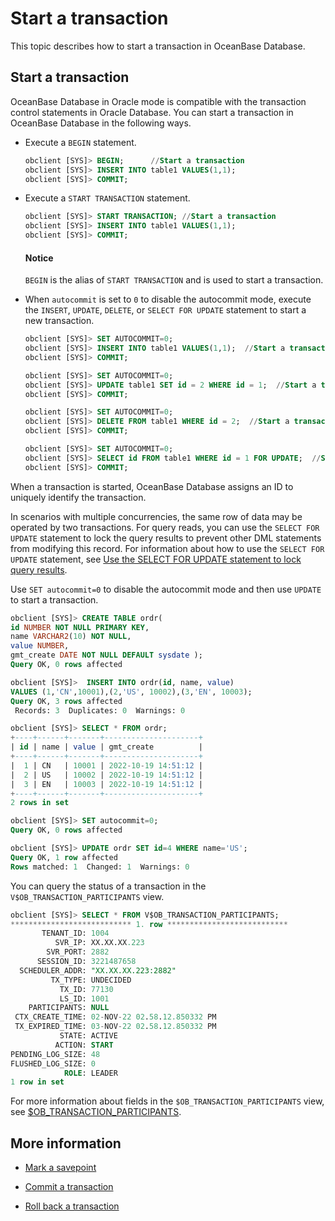 # Start a transaction

This topic describes how to start a transaction in OceanBase Database. 

## Start a transaction

OceanBase Database in Oracle mode is compatible with the transaction control statements in Oracle Database. You can start a transaction in OceanBase Database in the following ways.

* Execute a `BEGIN` statement.

   ```sql
   obclient [SYS]> BEGIN;      //Start a transaction
   obclient [SYS]> INSERT INTO table1 VALUES(1,1);  
   obclient [SYS]> COMMIT;
   ```

* Execute a `START TRANSACTION` statement.

   ```sql
   obclient [SYS]> START TRANSACTION; //Start a transaction
   obclient [SYS]> INSERT INTO table1 VALUES(1,1);  
   obclient [SYS]> COMMIT;
   ```

   <main id="notice" type='notice'>
    <h4>Notice</h4>
    <p><code>BEGIN</code> is the alias of <code>START TRANSACTION</code> and is used to start a transaction.</p>
   </main>

* When `autocommit` is set to `0` to disable the autocommit mode, execute the `INSERT`, `UPDATE`, `DELETE`, or `SELECT FOR UPDATE` statement to start a new transaction. 

   ```sql
   obclient [SYS]> SET AUTOCOMMIT=0;
   obclient [SYS]> INSERT INTO table1 VALUES(1,1);  //Start a transaction
   obclient [SYS]> COMMIT;

   obclient [SYS]> SET AUTOCOMMIT=0;
   obclient [SYS]> UPDATE table1 SET id = 2 WHERE id = 1;  //Start a transaction
   obclient [SYS]> COMMIT;

   obclient [SYS]> SET AUTOCOMMIT=0;
   obclient [SYS]> DELETE FROM table1 WHERE id = 2;  //Start a transaction
   obclient [SYS]> COMMIT;

   obclient [SYS]> SET AUTOCOMMIT=0;
   obclient [SYS]> SELECT id FROM table1 WHERE id = 1 FOR UPDATE;  //Start a transaction
   obclient [SYS]> COMMIT;
   ```

When a transaction is started, OceanBase Database assigns an ID to uniquely identify the transaction. 

In scenarios with multiple concurrencies, the same row of data may be operated by two transactions. For query reads, you can use the `SELECT FOR UPDATE` statement to lock the query results to prevent other DML statements from modifying this record. For information about how to use the `SELECT FOR UPDATE` statement, see [Use the SELECT FOR UPDATE statement to lock query results](../400.read-data-of-oracle-mode/800.use-operators-and-functions-in-query-for-oracle-mode/1000.lock-query-result-select-for-update-of-oracle-mode.md). 

Use `SET autocommit=0` to disable the autocommit mode and then use `UPDATE` to start a transaction. 

```sql
obclient [SYS]> CREATE TABLE ordr(
id NUMBER NOT NULL PRIMARY KEY,
name VARCHAR2(10) NOT NULL,
value NUMBER,
gmt_create DATE NOT NULL DEFAULT sysdate );
Query OK, 0 rows affected

obclient [SYS]>  INSERT INTO ordr(id, name, value)
VALUES (1,'CN',10001),(2,'US', 10002),(3,'EN', 10003);
Query OK, 3 rows affected
 Records: 3  Duplicates: 0  Warnings: 0

obclient [SYS]> SELECT * FROM ordr;
+----+------+-------+---------------------+
| id | name | value | gmt_create          |
+----+------+-------+---------------------+
|  1 | CN   | 10001 | 2022-10-19 14:51:12 |
|  2 | US   | 10002 | 2022-10-19 14:51:12 |
|  3 | EN   | 10003 | 2022-10-19 14:51:12 |
+----+------+-------+---------------------+
2 rows in set

obclient [SYS]> SET autocommit=0;
Query OK, 0 rows affected

obclient [SYS]> UPDATE ordr SET id=4 WHERE name='US';
Query OK, 1 row affected
Rows matched: 1  Changed: 1  Warnings: 0
```

You can query the status of a transaction in the `V$OB_TRANSACTION_PARTICIPANTS` view. 

```sql
obclient [SYS]> SELECT * FROM V$OB_TRANSACTION_PARTICIPANTS;
*************************** 1. row ***************************
       TENANT_ID: 1004
          SVR_IP: XX.XX.XX.223
        SVR_PORT: 2882
      SESSION_ID: 3221487658
  SCHEDULER_ADDR: "XX.XX.XX.223:2882"
         TX_TYPE: UNDECIDED
           TX_ID: 77130
           LS_ID: 1001
    PARTICIPANTS: NULL
 CTX_CREATE_TIME: 02-NOV-22 02.58.12.850332 PM
 TX_EXPIRED_TIME: 03-NOV-22 02.58.12.850332 PM
           STATE: ACTIVE
          ACTION: START
PENDING_LOG_SIZE: 48
FLUSHED_LOG_SIZE: 0
            ROLE: LEADER
1 row in set
```

For more information about fields in the `$OB_TRANSACTION_PARTICIPANTS` view, see [$OB_TRANSACTION_PARTICIPANTS](../../../700.reference/500.system-reference/500.system-overview-of-oracle-mode/300.performance-view-of-oracle-mode/1100.gv-ob_transaction_participants-of-oracle-mode.md). 

## More information

* [Mark a savepoint](300.transaction-savepoints-of-oracle-mode/100.mark-a-savepoint-of-oracle-mode.md)

* [Commit a transaction](../500.transaction-management-of-oracle-mode/400.submit-transaction-of-oracle-mode.md)

* [Roll back a transaction](../500.transaction-management-of-oracle-mode/500.roll-back-transactions-of-oracle-mode.md)
